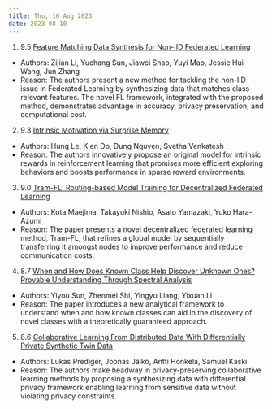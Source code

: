 ```yaml
---
title: Thu, 10 Aug 2023
date: 2023-08-10
---
```

1. 9.5 [Feature Matching Data Synthesis for Non-IID Federated Learning](https://arxiv.org/abs/2308.04761)
* Authors: Zijian Li, Yuchang Sun, Jiawei Shao, Yuyi Mao, Jessie Hui Wang, Jun Zhang
* Reason: The authors present a new method for tackling the non-IID issue in Federated Learning by synthesizing data that matches class-relevant features. The novel FL framework, integrated with the proposed method, demonstrates advantage in accuracy, privacy preservation, and computational cost.

2. 9.3 [Intrinsic Motivation via Surprise Memory](https://arxiv.org/abs/2308.04836)
* Authors: Hung Le, Kien Do, Dung Nguyen, Svetha Venkatesh
* Reason: The authors innovatively propose an original model for intrinsic rewards in reinforcement learning that promises more efficient exploring behaviors and boosts performance in sparse reward environments.

3. 9.0 [Tram-FL: Routing-based Model Training for Decentralized Federated Learning](https://arxiv.org/abs/2308.04762)
* Authors: Kota Maejima, Takayuki Nishio, Asato Yamazaki, Yuko Hara-Azumi
* Reason: The paper presents a novel decentralized federated learning method, Tram-FL, that refines a global model by sequentially transferring it amongst nodes to improve performance and reduce communication costs.

4. 8.7 [When and How Does Known Class Help Discover Unknown Ones? Provable Understanding Through Spectral Analysis](https://arxiv.org/abs/2308.05017)
* Authors: Yiyou Sun, Zhenmei Shi, Yingyu Liang, Yixuan Li
* Reason: The paper introduces a new analytical framework to understand when and how known classes can aid in the discovery of novel classes with a theoretically guaranteed approach.

5. 8.6 [Collaborative Learning From Distributed Data With Differentially Private Synthetic Twin Data](https://arxiv.org/abs/2308.04755)
* Authors: Lukas Prediger, Joonas Jälkö, Antti Honkela, Samuel Kaski
* Reason: The authors make headway in privacy-preserving collaborative learning methods by proposing a synthesizing data with differential privacy framework enabling learning from sensitive data without violating privacy constraints.

